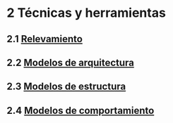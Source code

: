 # 2 Técnicas y herramientas

## 2.1 [Relevamiento](./2_Tecnicas_y_herramientas/2_1__Relevamiento.md)

## 2.2 [Modelos de arquitectura](./2_Tecnicas_y_herramientas/2_2_Modelos_de_arquitectura.md)

## 2.3 [Modelos de estructura](./2_Tecnicas_y_herramientas/2_3__Modelos_de_estructura.md)

## 2.4 [Modelos de comportamiento](/2_Tecnicas_y_herramientas/2_4__Modelos_de_comportamiento.md)
